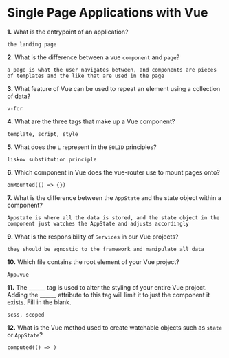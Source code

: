 # Single Page Applications with Vue

**1.** What is the entrypoint of an application?
<!-- enter you answer in the space below -->
```
the landing page
```
**2.** What is the difference between a vue `component` and `page`?
<!-- enter you answer in the space below -->
```
a page is what the user navigates between, and components are pieces of templates and the like that are used in the page
```
**3.** What feature of Vue can be used to repeat an element using a collection of data?
<!-- enter you answer in the space below -->
```
v-for
```
**4.** What are the three tags that make up a Vue component?
<!-- enter you answer in the space below -->
```
template, script, style
```
**5.** What does the `L` represent in the `SOLID` principles?
<!-- enter you answer in the space below -->
```
liskov substitution principle
```
**6.** Which component in Vue does the vue-router use to mount pages onto?
<!-- enter you answer in the space below -->
```
onMounted(() => {})
```
**7.** What is the difference between the `AppState` and the state object within a component?
<!-- enter you answer in the space below -->
```
Appstate is where all the data is stored, and the state object in the component just watches the AppState and adjusts accordingly
```
**9.** What is the responsibility of `Services` in our Vue projects?
<!-- enter you answer in the space below -->
```
they should be agnostic to the framework and manipulate all data
```
**10.** Which file contains the root element of your Vue project?
<!-- enter you answer in the space below -->
```
App.vue
```
**11.** The ______ tag is used to alter the styling of your entire Vue project.  Adding the ______ attribute to this tag will limit it to just the component it exists.  Fill in the blank.
<!-- enter you answer in the space below -->
```
scss, scoped
```
**12.** What is the Vue method used to create watchable objects such as `state` or `AppState`?
<!-- enter you answer in the space below -->
```
computed(() => )
```